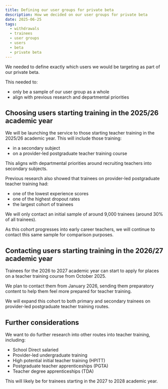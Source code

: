 ```yaml
---
title: Defining our user groups for private beta
description: How we decided on our user groups for private beta
date: 2025-06-25
tags:
  - withdrawals
  - trainees
  - user groups
  - users
  - beta
  - private beta
---
```


We needed to define exactly which users we would be targeting as part of our private beta.

This needed to:

- only be a sample of our user group as a whole
- align with previous research and departmental priorities

## Choosing users starting training in the 2025/26 academic year

We will be launching the service to those starting teacher training in the 2025/26 academic year. This will include those training:

- in a secondary subject
- on a provider-led postgraduate teacher training course

This aligns with departmental priorities around recruiting teachers into secondary subjects.

Previous research also showed that trainees on provider-led postgraduate teacher training had:

- one of the lowest experience scores
- one of the highest dropout rates
- the largest cohort of trainees

We will only contact an initial sample of around 9,000 trainees (around 30% of all trainees).

As this cohort progresses into early career teachers, we will continue to contact this same sample for comparison purposes.

## Contacting users starting training in the 2026/27 academic year

Trainees for the 2026 to 2027 academic year can start to apply for places on a teacher training course from October 2025.

We plan to contact them from January 2026, sending them preparatory content to help them feel more prepared for teacher training.

We will expand this cohort to both primary and secondary trainees on provider-led postgraduate teacher training routes.

## Further considerations

We want to do further research into other routes into teacher training, including:

- School Direct salaried
- Provider-led undergraduate training
- High potential initial teacher training (HPITT)
- Postgraduate teacher apprenticeships (PGTA)
- Teacher degree apprenticeships (TDA)

This will likely be for trainees starting in the 2027 to 2028 academic year.
